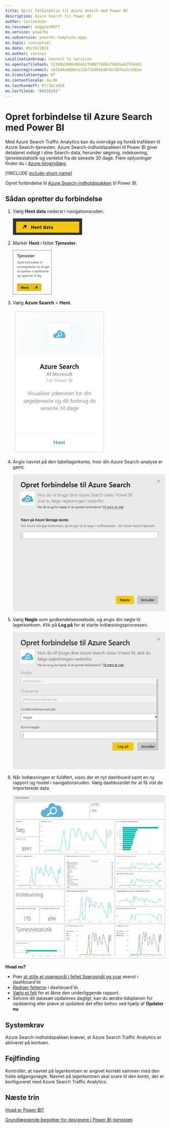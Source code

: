 ```yaml
---
title: Opret forbindelse til Azure Search med Power BI
description: Azure Search til Power BI
author: SarinaJoan
ms.reviewer: maggiesMSFT
ms.service: powerbi
ms.subservice: powerbi-template-apps
ms.topic: conceptual
ms.date: 08/29/2019
ms.author: sarinas
LocalizationGroup: Connect to services
ms.openlocfilehash: 11389b5986d0dd627b0077808a74db5ab2769a65
ms.sourcegitcommit: c83146ad008ce13bf3289de9b76c507be2c330aa
ms.translationtype: HT
ms.contentlocale: da-DK
ms.lasthandoff: 07/10/2020
ms.locfileid: "86216291"
---
```

# <a name="connect-to-azure-search-with-power-bi"></a>Opret forbindelse til Azure Search med Power BI
Med Azure Search Traffic Analytics kan du overvåge og forstå trafikken til Azure Search-tjenesten. Azure Search-indholdspakken til Power BI giver detaljeret indsigt i dine Search-data, herunder søgning, indeksering, tjenestestatistik og ventetid fra de seneste 30 dage. Flere oplysninger finder du i [Azure-blogindlæg](https://azure.microsoft.com/blog/analyzing-your-azure-search-traffic/).

[!INCLUDE [include-short-name](../includes/service-deprecate-content-packs.md)]

Opret forbindelse til [Azure Search-indholdspakken](https://app.powerbi.com/getdata/services/azure-search) til Power BI.

## <a name="how-to-connect"></a>Sådan opretter du forbindelse
1. Vælg **Hent data** nederst i navigationsruden.
   
   ![Skærmbillede af Hent data i Power BI Desktop, der viser knappen i ruden Navigator.](media/service-connect-to-azure-search/pbi_getdata.png) 
2. Markér **Hent** i feltet **Tjenester**.
   
   ![Skærmbillede af dialogboksen Tjenester, der viser knappen Hent.](media/service-connect-to-azure-search/pbi_getservices.png) 
3. Vælg **Azure Search** \> **Hent**.
   
   ![Skærmbillede af dialogboksen Azure-tjenester, der viser linket Hent.](media/service-connect-to-azure-search/azuresearch.png)
4. Angiv navnet på den tabellagerkonto, hvor din Azure Search-analyse er gemt.
   
   ![Skærmbillede af dialogboksen Opret forbindelse til Azure Search, hvor feltet Navn på Azure Storage-konto vises.](media/service-connect-to-azure-search/params.png)
5. Vælg **Nøgle** som godkendelsesmetode, og angiv din nøgle til lagerkontoen. Klik på **Log på** for at starte indlæsningsprocessen.
   
   ![Skærmbillede af dialogboksen Opret forbindelse til Azure Search, der viser, at Key er angivet i feltet Godkendelsesmetode.](media/service-connect-to-azure-search/creds.png)
6. Når indlæsningen er fuldført, vises der et nyt dashboard samt en ny rapport og model i navigationsruden. Vælg dashboardet for at få vist de importerede data.
   
    ![Skærmbillede af navigationsruden, der viser dashboardet, rapporten og modellen.](media/service-connect-to-azure-search/dashboard2.png)

**Hvad nu?**

* Prøv [at stille et spørgsmål i feltet Spørgsmål og svar](../consumer/end-user-q-and-a.md) øverst i dashboard'et
* [Rediger felterne](../create-reports/service-dashboard-edit-tile.md) i dashboard'et.
* [Vælg et felt](../consumer/end-user-tiles.md) for at åbne den underliggende rapport.
* Selvom dit datasæt opdateres dagligt, kan du ændre tidsplanen for opdatering eller prøve at opdatere det efter behov ved hjælp af **Opdater nu**

## <a name="system-requirements"></a>Systemkrav
Azure Search-indholdspakken kræver, at Azure Search Traffic Analytics er aktiveret på kontoen.

## <a name="troubleshooting"></a>Fejlfinding
Kontrollér, at navnet på lagerkontoen er angivet korrekt sammen med den fulde adgangsnøgle. Navnet på lagerkontoen skal svare til den konto, der er konfigureret med Azure Search Traffic Analytics.

## <a name="next-steps"></a>Næste trin
[Hvad er Power BI?](../fundamentals/power-bi-overview.md)

[Grundlæggende begreber for designere i Power BI-tjenesten](../fundamentals/service-basic-concepts.md)
